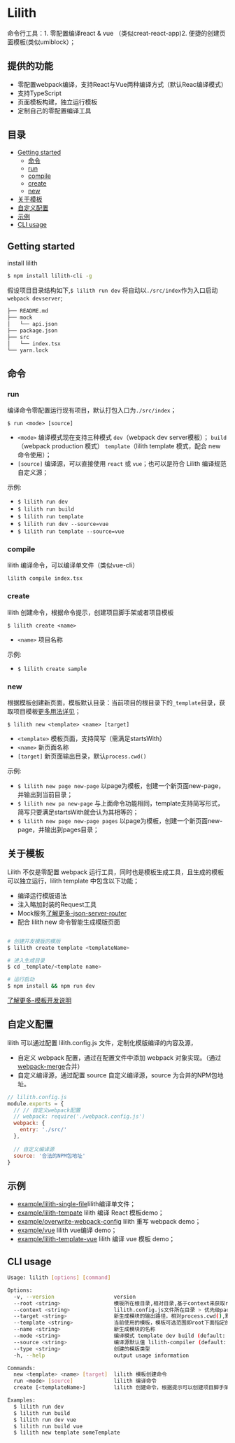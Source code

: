 # Lilith

命令行工具：1. 零配置编译react & vue （类似creat-react-app)2. 便捷的创建页面模板(类似umiblock）；

## 提供的功能

- 零配置webpack编译，支持React与Vue两种编译方式（默认Reac编译模式）
- 支持TypeScript
- 页面模板构建，独立运行模板
- 定制自己的零配置编译工具

## 目录

 - [Getting started](#getting-started)
   - [命令](#命令)
    - [run](#run)
    - [compile](#compile)
    - [create](#create)
    - [new](#new)
  - [关于模板](#关于模板)
  - [自定义配置](#自定义配置)
  - [示例](#示例)
  - [CLI usage](#cli-usage)

## Getting started

install lilith

```bash
$ npm install lilith-cli -g
```

假设项目目录结构如下,`$ lilith run dev` 将自动以`./src/index`作为入口启动 `webpack devserver`;

```bash
├── README.md
├── mock
│   └── api.json
├── package.json
├── src
│   └── index.tsx
└── yarn.lock
```

## 命令

### run

编译命令零配置运行现有项目，默认打包入口为`./src/index`；

`$ run <mode> [source]`

- `<mode>` 编译模式现在支持三种模式 `dev`（webpack dev server模板）； `build`（webpack production 模式） `template`（lilith template 模式，配合 new 命令使用）；
- `[source]` 编译源，可以直接使用 `react` 或 `vue`；也可以是符合 Lilith 编译规范自定义源；

示例:

- `$ lilith run dev`
- `$ lilith run build`
- `$ lilith run template`
- `$ lilith run dev --source=vue`
- `$ lilith run template --source=vue`



### compile

lilith 编译命令，可以编译单文件（类似vue-cli）

`lilith compile index.tsx`

### create

lilith 创建命令，根据命令提示，创建项目脚手架或者项目模板

`$ lilith create <name>`
- `<name>` 项目名称

示例:

- `$ lilith create sample`

### new

根据模板创建新页面，模板默认目录：当前项目的根目录下的`_template`目录，获取项目模板[更多用法详见](https://github.com/advence-liz/quickly-template)；

`$ lilith new <template> <name> [target]`

- `<template>` 模板页面，支持简写（需满足startsWith）
- `<name>` 新页面名称
- `[target]` 新页面输出目录，默认`process.cwd()`

示例:

- `$ lilith new page new-page` 以page为模板，创建一个新页面new-page，并输出到当前目录；
- `$ lilith new pa new-page` 与上面命令功能相同，template支持简写形式，简写只要满足startsWith就会认为其相等的；
- `$ lilith new page new-page pages` 以page为模板，创建一个新页面new-page，并输出到pages目录；



## 关于模板

Lilith 不仅是零配置 webpack 运行工具，同时也是模板生成工具，且生成的模板可以独立运行，lilith template 中包含以下功能；
  - 编译运行模版语法
  - 注入略加封装的Request工具
  - Mock服务[了解更多-json-server-router](https://github.com/advence-liz/json-server-router)
  - 配合 lilith new 命令智能生成模版页面

```bash

# 创建开发模版的模版
$ lilith create template <templateName>

# 进入生成目录
$ cd _template/<template name>

# 运行启动
$ npm install && npm run dev
```

[了解更多-模板开发说明](./packages/lilith-cli/_template/template/README.md)


## 自定义配置

lilith 可以通过配置 lilith.config.js 文件，定制化模版编译的内容及源，

- 自定义 webpack 配置，通过在配置文件中添加 webpack 对象实现。（通过[webpack-merge](https://github.com/survivejs/webpack-merge)合并）
- 自定义编译源，通过配置 source 自定义编译源，source 为合并的NPM包地址。

```javascript
// lilith.config.js
module.exports = {
  // // 自定义webpack配置
  // webpack: require('./webpack.config.js')
  webpack: {
    entry: './src/'
  },
 
  // 自定义编译源
  source: '合法的NPM包地址'
}
```

## 示例
- [example/lilith-single-file](./example/lilith-single-file)lilith编译单文件；
- [example/lilith-tempate](./example/lilith-template-react/) lilith 编译 React 模板demo；
- [example/overwrite-webpack-config](./example/overwrite-webpack-config/) lilith 重写 webpack demo；
- [example/vue](./example/vue/) lilith vue编译 demo；
- [example/lilith-template-vue](./example/lilith-template-vue/) lilith 编译 vue 模板 demo；


## CLI usage

```bash
Usage: lilith [options] [command]

Options:
  -v, --version                   version
  --root <string>                 模板所在根目录,相对目录,基于context来获取root的绝对路径，默认值"_template" (default: "_template")
  --context <string>              lilith.config.js文件所在目录 > 优先级package.json所在目录 > process.cwd() (default: process.cwd())
  --target <string>               新生成模块的输出路径，相对process.cwd(),默认"." (default: ".")
  --template <string>             当前使用的模板，模板可选范围即root下面指定的模板，支持简写即当前有模板page那么p,pa,pag等效
  --name <string>                 新生成模块的名称
  --mode <string>                 编译模式 template dev build (default: "dev")
  --source <string>               编译源默认值 lilith-compiler (default: "lilith-compiler")
  --type <string>                 创建的模版类型
  -h, --help                      output usage information

Commands:
  new <template> <name> [target]  lilith 模板创建命令
  run <mode> [source]             lilith 编译命令
  create [<templateName>]         lilith 创建命令，根据提示可以创建项目脚手架或者lilith模板

Examples:
  $ lilith run dev
  $ lilith run build
  $ lilith run dev vue
  $ lilith run build vue
  $ lilith new template someTemplate
```
